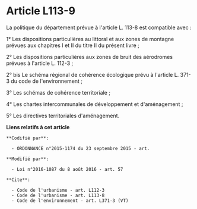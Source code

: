 # Article L113-9

La politique du département prévue à l'article L. 113-8 est compatible avec : 

1° Les dispositions particulières au littoral et aux zones de montagne prévues aux chapitres I et II du titre II du présent
livre ; 

2° Les dispositions particulières aux zones de bruit des aérodromes prévues à l'article L. 112-3 ; 

2° bis Le schéma régional de cohérence écologique prévu à l'article L. 371-3 du code de l'environnement ; 

3° Les schémas de cohérence territoriale ; 

4° Les chartes intercommunales de développement et d'aménagement ; 

5° Les directives territoriales d'aménagement.

**Liens relatifs à cet article**

	**Codifié par**:

	  - ORDONNANCE n°2015-1174 du 23 septembre 2015 - art.

	**Modifié par**:

	  - Loi n°2016-1087 du 8 août 2016 - art. 57

	**Cite**:

	  - Code de l'urbanisme - art. L112-3
	  - Code de l'urbanisme - art. L113-8
	  - Code de l'environnement - art. L371-3 (VT)
